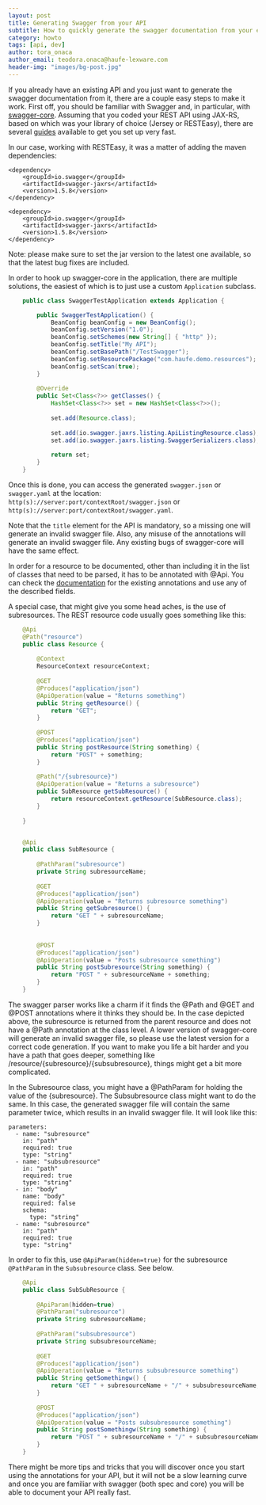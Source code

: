 ```yaml
--- 
layout: post
title: Generating Swagger from your API
subtitle: How to quickly generate the swagger documentation from your existing API.
category: howto
tags: [api, dev]
author: tora_onaca
author_email: teodora.onaca@haufe-lexware.com
header-img: "images/bg-post.jpg"
--- 
```


If you already have an existing API and you just want to generate the swagger documentation from it, there are a couple easy steps to make it work. First off, you should be familiar with Swagger and, in particular, with [swagger-core](https://github.com/swagger-api/swagger-core). Assuming that you coded your REST API using JAX-RS, based on which was your library of choice (Jersey or RESTEasy), there are several [guides](https://github.com/swagger-api/swagger-core/wiki/Swagger-Core-JAX-RS-Project-Setup-1.5.X) available to get you set up very fast.

In our case, working with RESTEasy, it was a matter of adding the maven dependencies:

	
	<dependency>
		<groupId>io.swagger</groupId>
		<artifactId>swagger-jaxrs</artifactId>
		<version>1.5.8</version>
	</dependency>

	<dependency>
		<groupId>io.swagger</groupId>
		<artifactId>swagger-jaxrs</artifactId>
		<version>1.5.8</version>
	</dependency>


Note: please make sure to set the jar version to the latest one available, so that the latest bug fixes are included.

In order to hook up swagger-core in the application, there are multiple solutions, the easiest of which is to just use a custom `Application` subclass.


``` java
	public class SwaggerTestApplication extends Application {

		public SwaggerTestApplication() {
			BeanConfig beanConfig = new BeanConfig();
			beanConfig.setVersion("1.0");
			beanConfig.setSchemes(new String[] { "http" });
			beanConfig.setTitle("My API");
			beanConfig.setBasePath("/TestSwagger");
			beanConfig.setResourcePackage("com.haufe.demo.resources");
			beanConfig.setScan(true);
		}
		
		@Override
	    public Set<Class<?>> getClasses() {
	        HashSet<Class<?>> set = new HashSet<Class<?>>();
	
	        set.add(Resource.class);
	
	        set.add(io.swagger.jaxrs.listing.ApiListingResource.class);
	        set.add(io.swagger.jaxrs.listing.SwaggerSerializers.class);
	
	        return set;
	    }
	}

```
Once this is done, you can access the generated `swagger.json` or `swagger.yaml` at the location: `http(s)://server:port/contextRoot/swagger.json` or `http(s)://server:port/contextRoot/swagger.yaml`.

Note that the `title` element for the API is mandatory, so a missing one will generate an invalid swagger file. Also, any misuse of the annotations will generate an invalid swagger file. Any existing bugs of swagger-core will have the same effect. 

In order for a resource to be documented, other than including it in the list of classes that need to be parsed, it has to be annotated with @Api. You can check the [documentation](https://github.com/swagger-api/swagger-core/wiki/Annotations-1.5.X) for the existing annotations and use any of the described fields. 

A special case, that might give you some head aches, is the use of subresources. The REST resource code usually goes something like this:

``` java
	@Api
	@Path("resource")
	public class Resource {
	
		@Context
		ResourceContext resourceContext;
		
		@GET
		@Produces("application/json")
		@ApiOperation(value = "Returns something")
		public String getResource() {
			return "GET";
		}
		
		@POST
		@Produces("application/json")
		public String postResource(String something) {
			return "POST" + something;
		}
		
		@Path("/{subresource}")
		@ApiOperation(value = "Returns a subresource")
		public SubResource getSubResource() {
			return resourceContext.getResource(SubResource.class);
		}
	
	}


	@Api
	public class SubResource {
		
		@PathParam("subresource")
		private String subresourceName;
	
		@GET
		@Produces("application/json")
		@ApiOperation(value = "Returns subresource something")
		public String getSubresource() {
			return "GET " + subresourceName;
		}
		
		
		@POST
		@Produces("application/json")
		@ApiOperation(value = "Posts subresource something")
		public String postSubresource(String something) {
			return "POST " + subresourceName + something;
		}
	}
```

The swagger parser works like a charm if it finds the @Path and @GET and @POST annotations where it thinks they should be. In the case depicted above, the subresource is returned from the parent resource and does not have a @Path annotation at the class level. A lower version of swagger-core will generate an invalid swagger file, so please use the latest version for a correct code generation. If you want to make you life a bit harder and you have a path that goes deeper, something like /resource/{subresource}/{subsubresource}, things might get a bit more complicated. 

In the Subresource class, you might have a @PathParam for holding the value of the {subresource}. The Subsubresource class might want to do the same. In this case, the generated swagger file will contain the same parameter twice, which results in an invalid swagger file. It will look like this:

	parameters:
      - name: "subresource"
        in: "path"
        required: true
        type: "string"
      - name: "subsubresource"
        in: "path"
        required: true
        type: "string"
      - in: "body"
        name: "body"
        required: false
        schema:
          type: "string"
      - name: "subresource"
        in: "path"
        required: true
        type: "string"


In order to fix this, use `@ApiParam(hidden=true)` for the subresource `@PathParam` in the `Subsubresource` class. See below.

``` java
	@Api
	public class SubSubResource {
		
		@ApiParam(hidden=true)
		@PathParam("subresource")
		private String subresourceName;
		
		@PathParam("subsubresource")
		private String subsubresourceName;
	
		@GET
		@Produces("application/json")
		@ApiOperation(value = "Returns subsubresource something")
		public String getSomethingw() {
			return "GET " + subresourceName + "/" + subsubresourceName;
		}
		
		@POST
		@Produces("application/json")
		@ApiOperation(value = "Posts subsubresource something")
		public String postSomethingw(String something) {
			return "POST " + subresourceName + "/" + subsubresourceName + " " +something;
		}
	}
```

There might be more tips and tricks that you will discover once you start using the annotations for your API, but it will not be a slow learning curve and once you are familiar with swagger (both spec and core) you will be able to document your API really fast.
